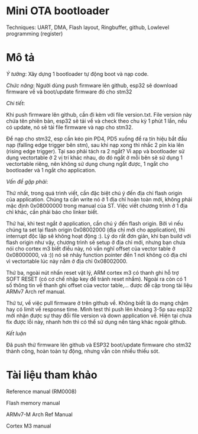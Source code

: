 
# Mini OTA bootloader
Techniques: UART, DMA, Flash layout, Ringbuffer, github, Lowlevel programming (register)
# Mô tả
*Ý tưởng*: Xây dựng 1 bootloader tự động boot và nạp code.

*Chức năng*: Người dùng push firmware lên github, esp32 sẽ download firmware về và boot/update firmware đó cho stm32 

*Chi tiết*: 

Khi push firmware lên github, cần đi kèm với file version.txt. File version này chứa tên phiên bản, esp32 sẽ tải về và check theo chu kỳ 1 phút 1 lần, nếu có update, nó sẽ tải file firmware và nạp cho stm32. 

Để nạp cho stm32, esp cần kéo pin PD4, PD5 xuống để ra tín hiệu bắt đầu nạp (falling edge trigger bên stm), sau khi nạp xong thì nhấc 2 pin kia lên (rising edge trigger). Tại sao phải tách ra 2 ngắt? Vì app và bootloader sử dụng vectortable ở 2 vị trí khác nhau, do đó ngắt ở mỗi bên sẽ sử dụng 1 vectortable riêng, nên không sử dụng chung ngắt được, 1 ngắt cho bootloader và 1 ngắt cho application.

*Vấn đề gặp phải*: 

Thứ nhất, trong quá trình viết, cần đặc biệt chú ý đến địa chỉ flash origin của application. Chúng ta cần write nó ở 1 địa chỉ hoàn toàn mới, không phải mặc định 0x08000000 trong manual của ST. Việc viết chương trình ở 1 địa chỉ khác, cần phải báo cho linker biết. 

Thứ hai, khi test ngắt ở application, cần chú ý đến flash origin. Bởi vì nếu chúng ta set lại flash origin 0x08002000 (địa chỉ mới cho application), thì interrupt độc lập sẽ không hoạt động :). Lý do rất đơn giản, khi bạn build với flash origin như vậy, chương trình sẽ setup ở địa chỉ mới, nhưng bạn chưa nói cho cortex m3 biết điều này, nó vẫn nghĩ offset của vector table ở 0x08000000, và :)) nó sẽ nhảy function pointer đến 1 nơi không có địa chỉ vì vectortable lúc này nằm ở địa chỉ 0x08002000.

Thứ ba, ngoài nút nhấn reset vật lý, ARM cortex m3 có thanh ghi hỗ trợ SOFT RESET (có cơ chế nhập key để tránh reset nhầm). Ngoài ra còn có 1 số thông tin về thanh ghi offset của vector table,... được đề cập trong tài liệu ARMv7 Arch ref manual.

Thứ tư, về việc pull firmware ở trên github về. Không biết là do mạng chậm hay có limit về response time. Mình test thì push lên khoảng 3-5p sau esp32 mới nhận được sự thay đổi file version và down application về. Hiện tại chưa fix được lỗi này, nhanh hơn thì có thể sử dụng nền tảng khác ngoài github.

*Kết luận* 

Đã push thử firmware lên github và ESP32 boot/update firmware cho stm32 thành công, hoàn toàn tự động, nhưng vẫn còn nhiều thiếu sót.

# Tài liệu tham khảo
Reference manual (RM0008)

Flash memory manual

ARMv7-M Arch Ref Manual

Cortex M3 manual

